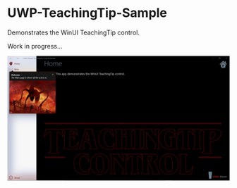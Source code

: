 # UWP-TeachingTip-Sample
Demonstrates the WinUI TeachingTip control.

Work in progress...

![Screenshot](Assets/HomePage.png?raw=true)
